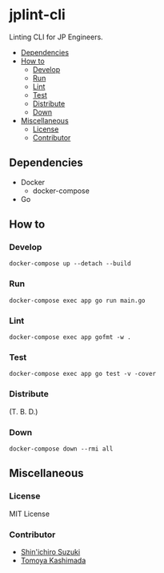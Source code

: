 # jplint-cli

Linting CLI for JP Engineers.

- [Dependencies](#dependencies)
- [How to](#how-to)
  - [Develop](#develop)
  - [Run](#run)
  - [Lint](#lint)
  - [Test](#test)
  - [Distribute](#distribute)
  - [Down](#down)
- [Miscellaneous](#miscellaneous)
  - [License](#license)
  - [Contributor](#contributor)

## Dependencies

- Docker
  - docker-compose
- Go

## How to

### Develop

```shell
docker-compose up --detach --build
```

### Run

```shell
docker-compose exec app go run main.go
```

### Lint

```shell
docker-compose exec app gofmt -w .
```

### Test

```shell
docker-compose exec app go test -v -cover
```

### Distribute

(T. B. D.)

### Down

```shell
docker-compose down --rmi all
```

## Miscellaneous

### License

MIT License

### Contributor

- [Shin'ichiro Suzuki](https://github.com/shin-sforzando)
- [Tomoya Kashimada](https://github.com/tomoya-sforzando)
